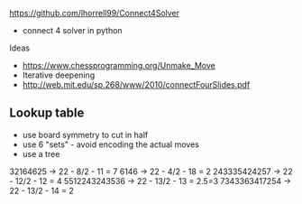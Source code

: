 https://github.com/lhorrell99/Connect4Solver
- connect 4 solver in python


Ideas
- https://www.chessprogramming.org/Unmake_Move
- Iterative deepening
- http://web.mit.edu/sp.268/www/2010/connectFourSlides.pdf


## Lookup table
- use board symmetry to cut in half
- use 6 "sets" - avoid encoding the actual moves
- use a tree





32164625 -> 22 - 8/2 - 11 = 7
6146 -> 22 - 4/2 - 18 = 2
243335424257 -> 22 - 12/2 - 12 = 4
5512243243536 -> 22 - 13/2 - 13 = 2.5=3
7343363417254 -> 22 - 13/2 - 14 = 2
